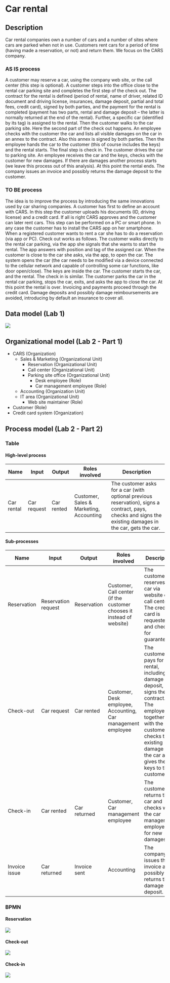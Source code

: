 # Car rental

## Description

Car rental companies own a number of cars and a number of sites where cars are parked when not in use. Customers rent cars for a period of time (having made a reservation, or not) and return them. 
We focus on the CARS company.

### AS IS process

A customer may reserve a car, using the company web site, or the call center (this step is optional). 
A customer steps into the office close to the rental car parking site and completes the first step of the check out. The contract for the rental is defined (period of rental, name of driver, related ID document and driving license, insurances, damage deposit, partial and total fees, credit card), signed by both parties, and the payment for the rental is completed (payment has two parts, rental and damage deposit – the latter is normally returned at the end of the rental).  Further, a specific car (identified by its tag) is assigned to the rental. 
Then the customer walks to the car parking site. Here the second part of the check out happens. 
An employee checks with the customer the car and lists all visible damages on the car in an annex to the contract. Also this annex is signed by both parties. Then the employee hands the car to the customer (this of course includes the keys) and the rental starts.
The final step is check in. The customer drives the car to parking site. An employee receives the car and the keys, checks with the customer for new damages. If there are damages another process starts (we leave this process out of this analysis). At this point the rental ends. The company issues an invoice and possibly returns the damage deposit to the customer.

### TO BE process

The idea is to improve the process by introducing the same innovations used by car sharing companies. 
A customer has first to define an account with CARS. In this step the customer uploads his documents (ID, driving license) and a credit card. If all is right CARS approves and the customer can later rent cars. This step can be performed on a PC or smart phone. In any case the customer has to install the CARS app on her smartphone. 
When a registered customer wants to rent a car she has to do a reservation (via app or PC). 
Check out works as follows. The customer walks directly to the rental car parking, via the app she signals that she wants to start the rental. The app answers with position and tag of the assigned car. 
When the customer is close to the car she asks, via the app, to open the car. The system opens the car (the car needs to be modified via a device connected to the cellular network and capable of controlling some car functions, like door open/close).  The keys are inside the car. The customer starts the car, and the rental. 
The check in is similar. The customer parks the car in the rental car parking, stops the car, exits, and asks the app to close the car. At this point the rental is over. 
Invoicing and payments proceed through the credit card. 
Damage deposits and possibly damage reimboursements are avoided, introducing by default an insurance to cover all.

## Data model (Lab 1)

![](models/data.svg)

## Organizational model (Lab 2 - Part 1)

- CARS (Organization)
  - Sales & Marketing (Organizational Unit)
    - Reservation (Organizational Unit)
    - Call center (Organizational Unit)
    - Parking site office (Organizational Unit)
      - Desk employee (Role)
      - Car management employee (Role)
  - Accounting (Organization Unit)
  - IT area (Organizational Unit)
    - Web site maintainer (Role)
- Customer (Role)
- Credit card system (Organization)

## Process model (Lab 2 - Part 2)

### Table

#### High-level process

| Name | Input | Output | Roles involved | Description |
| ---- | ----- | ------ | -------------- | ----------- |
| Car rental | Car request | Car rented | Customer, Sales & Marketing, Accounting | The customer asks for a car (with optional previous reservation), signs a contract, pays, checks and signs the existing damages in the car, gets the car. |

#### Sub-processes

| Name | Input | Output | Roles involved | Description |
| ---- | ----- | ------ | -------------- | ----------- |
| Reservation | Reservation request | Reservation | Customer, Call center (if the customer chooses it instead of website) | The customer reserves a car via website or call center. The credit card is requested and checked for guarantee. |
| Check-out | Car request | Car rented | Customer, Desk employee, Accounting, Car management employee | The customer pays for the rental, including a damage deposit, signs the contract. The employee together with the customer checks the existing damage of the car and gives the keys to the customer. |
| Check-in | Car rented | Car returned | Customer, Car management employee | The customer returns the car and checks with the car management employee for new damages. |
| Invoice issue | Car returned | Invoice sent | Accounting | The company issues the invoice and possibly returns the damage deposit. |

### BPMN

#### Reservation

![](models/reservation_process.png)

#### Check-out

![](models/checkout_process.png)

#### Check-in

![](models/checkin_process.png)
